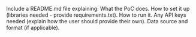 Include a README.md file explaining:
What the PoC does.
How to set it up (libraries needed - provide requirements.txt).
How to run it.
Any API keys needed (explain how the user should provide their own).
Data source and format (if applicable).